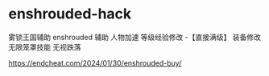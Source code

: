# enshrouded-hack
雾锁王国辅助  enshrouded 辅助
人物加速
等级经验修改 -【直接满级】
装备修改 
无限笼罩技能
无视跌落

https://endcheat.com/2024/01/30/enshrouded-buy/
